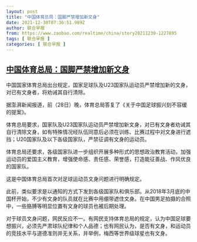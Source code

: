 ```yaml
---
layout: post
title: "中国体育总局：国脚严禁增加新文身"
date: 2021-12-30T07:36:51.989Z
author: 联合早报
from: https://www.zaobao.com/realtime/china/story20211230-1227895
tags: [ 联合早报 ]
categories: [ 联合早报 ]
---
```

<!--1640866200000-->
[中国体育总局：国脚严禁增加新文身](https://www.zaobao.com/realtime/china/story20211230-1227895)
------

<div>
<p>中国国家体育总局出台规定，国家足球队及U23国家队运动员严禁增加新的文身，对已有文身者，将劝诫其自行清除。</p><p>据澎湃新闻报道，前（28日）晚，体育总局答复了《关于中国足球振兴刻不容缓的提案》。</p><p>体育总局要求，国家队及U23国家队运动员严禁增加新文身，对已有文身者劝诫其自行清除文身，如有特殊情况经队伍同意后必须在训练、比赛过程中对文身进行遮挡；U20国家队及以下各级国家队，严禁征调有文身的运动员。</p><section id="imu"><div id="dfp-ad-imu1">        </div></section><p>体育总局还要求，各级国家队进一步组织开展多种形式的思想政治教育活动，加强运动员的爱国主义教育，增强使命感、责任感、荣誉感，打造能征善战、作风优良的国家队。</p><p>这是中国体育总局首次对足球运动员文身问题进行明确规定。</p><p>此前，类似要求是以通知的方式下发到各级国家队和俱乐部。从2018年3月底的中国杯开始，不少有文身的队员就在比赛中用绷带遮住文身。在中国男足拍摄的合照中，一些胳膊等明显位置有文身的球员也被后期处理。</p><div id="innity-in-post"></div><div id="dfp-ad-midarticlespecial">        </div><p>对于球员文身问题，网民反应不一。有网民支持体育总局的规定，认为中国足球要想振兴，必须先严肃球队纪律和个人品德；也有网民认为，是否有文身，和运动员的竞技水平与道德准则并无关系，并举例，梅西等世界级球星也有文身。</p>      <div class="cx_paywall_placeholder" id="sph_cdp_40"></div>
</div>
